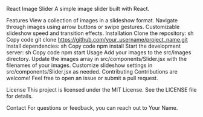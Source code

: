 

React Image Slider
A simple image slider built with React.

Features
View a collection of images in a slideshow format.
Navigate through images using arrow buttons or swipe gestures.
Customizable slideshow speed and transition effects.
Installation
Clone the repository:
sh
Copy code
git clone https://github.com/your_username/project_name.git
Install dependencies:
sh
Copy code
npm install
Start the development server:
sh
Copy code
npm start
Usage
Add your images to the src/images directory.
Update the images array in src/components/Slider.jsx with the filenames of your images.
Customize slideshow settings in src/components/Slider.jsx as needed.
Contributing
Contributions are welcome! Feel free to open an issue or submit a pull request.

License
This project is licensed under the MIT License. See the LICENSE file for details.

Contact
For questions or feedback, you can reach out to Your Name.

